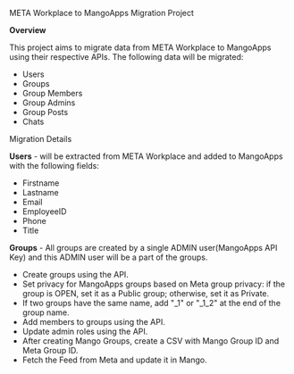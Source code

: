 META Workplace to MangoApps Migration Project

**Overview**

This project aims to migrate data from META Workplace to MangoApps using their respective APIs. The following data will be migrated:
- Users
- Groups
- Group Members
- Group Admins
- Group Posts
- Chats

Migration Details

**Users** - will be extracted from META Workplace and added to MangoApps with the following fields:
- Firstname
- Lastname
- Email
- EmployeeID
- Phone
- Title

**Groups** - All groups are created by a single ADMIN user(MangoApps API Key) and this ADMIN user will be a part of the groups.
- Create groups using the API.
- Set privacy for MangoApps groups based on Meta group privacy: if the group is OPEN, set it as a Public group; otherwise, set it as Private.
- If two groups have the same name, add "_1" or "_1_2" at the end of the group name.
- Add members to groups using the API.
- Update admin roles using the API.
- After creating Mango Groups, create a CSV with Mango Group ID and Meta Group ID.
- Fetch the Feed from Meta and update it in Mango.
